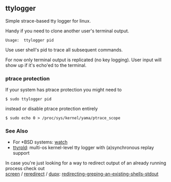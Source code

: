 ## ttylogger

Simple strace-based tty logger for linux.

Handy if you need to clone another user's terminal output.

    Usage:  ttylogger pid

Use user shell's pid to trace all subsequent commands.  

For now only terminal output is replicated (no key logging). User input will show up if it's echo'ed to the terminal.

### ptrace protection

If your system has ptrace protection you might need to 

    $ sudo ttylogger pid

instead or disable ptrace protection entirely

    $ sudo echo 0 > /proc/sys/kernel/yama/ptrace_scope


### See Also

- For *BSD systems: [watch][5] 
- [ttyrpld][6]: multi-os kernel-level tty logger with (a)synchronous replay support

In case you're just looking for a way to redirect output of an already running process check out  
  [screen][1] / [reredirect][2] / [dupx][3]:   [redirecting-greping-an-existing-shells-stdout][4]



[1]: http://unix.stackexchange.com/a/281414/28431
[2]: https://github.com/jerome-pouiller/reredirect/
[3]: http://www.isi.edu/~yuri/dupx/
[4]: http://unix.stackexchange.com/questions/34806/redirecting-greping-an-existing-shells-stdout
[5]: http://www.bsdguides.org/2005/watch-terminal-activity/
[6]: http://ttyrpld.sourceforge.net/desc.php
